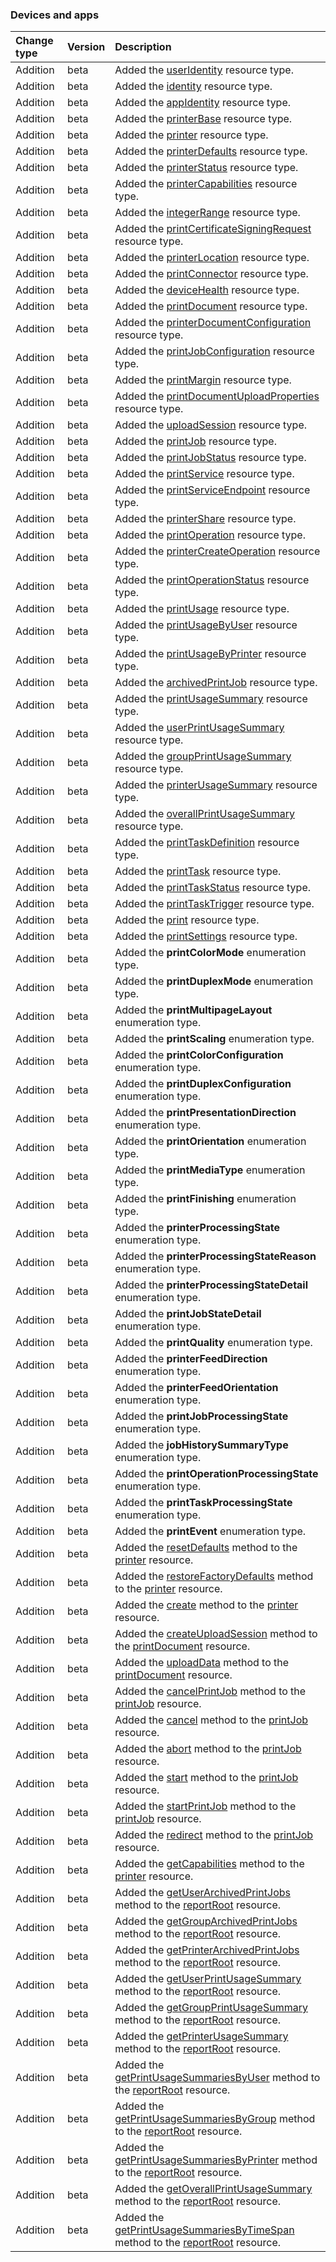 ### Devices and apps

| **Change type** | **Version** | **Description** |
|:---|:---|:---|
|Addition|beta|Added the [userIdentity](https://docs.microsoft.com/en-us/graph/api/resources/userIdentity?view=graph-rest-beta) resource type.|
|Addition|beta|Added the [identity](https://docs.microsoft.com/en-us/graph/api/resources/identity?view=graph-rest-beta) resource type.|
|Addition|beta|Added the [appIdentity](https://docs.microsoft.com/en-us/graph/api/resources/appIdentity?view=graph-rest-beta) resource type.|
|Addition|beta|Added the [printerBase](https://docs.microsoft.com/en-us/graph/api/resources/printerBase?view=graph-rest-beta) resource type.|
|Addition|beta|Added the [printer](https://docs.microsoft.com/en-us/graph/api/resources/printer?view=graph-rest-beta) resource type.|
|Addition|beta|Added the [printerDefaults](https://docs.microsoft.com/en-us/graph/api/resources/printerDefaults?view=graph-rest-beta) resource type.|
|Addition|beta|Added the [printerStatus](https://docs.microsoft.com/en-us/graph/api/resources/printerStatus?view=graph-rest-beta) resource type.|
|Addition|beta|Added the [printerCapabilities](https://docs.microsoft.com/en-us/graph/api/resources/printerCapabilities?view=graph-rest-beta) resource type.|
|Addition|beta|Added the [integerRange](https://docs.microsoft.com/en-us/graph/api/resources/integerRange?view=graph-rest-beta) resource type.|
|Addition|beta|Added the [printCertificateSigningRequest](https://docs.microsoft.com/en-us/graph/api/resources/printCertificateSigningRequest?view=graph-rest-beta) resource type.|
|Addition|beta|Added the [printerLocation](https://docs.microsoft.com/en-us/graph/api/resources/printerLocation?view=graph-rest-beta) resource type.|
|Addition|beta|Added the [printConnector](https://docs.microsoft.com/en-us/graph/api/resources/printConnector?view=graph-rest-beta) resource type.|
|Addition|beta|Added the [deviceHealth](https://docs.microsoft.com/en-us/graph/api/resources/deviceHealth?view=graph-rest-beta) resource type.|
|Addition|beta|Added the [printDocument](https://docs.microsoft.com/en-us/graph/api/resources/printDocument?view=graph-rest-beta) resource type.|
|Addition|beta|Added the [printerDocumentConfiguration](https://docs.microsoft.com/en-us/graph/api/resources/printerDocumentConfiguration?view=graph-rest-beta) resource type.|
|Addition|beta|Added the [printJobConfiguration](https://docs.microsoft.com/en-us/graph/api/resources/printJobConfiguration?view=graph-rest-beta) resource type.|
|Addition|beta|Added the [printMargin](https://docs.microsoft.com/en-us/graph/api/resources/printMargin?view=graph-rest-beta) resource type.|
|Addition|beta|Added the [printDocumentUploadProperties](https://docs.microsoft.com/en-us/graph/api/resources/printDocumentUploadProperties?view=graph-rest-beta) resource type.|
|Addition|beta|Added the [uploadSession](https://docs.microsoft.com/en-us/graph/api/resources/uploadSession?view=graph-rest-beta) resource type.|
|Addition|beta|Added the [printJob](https://docs.microsoft.com/en-us/graph/api/resources/printJob?view=graph-rest-beta) resource type.|
|Addition|beta|Added the [printJobStatus](https://docs.microsoft.com/en-us/graph/api/resources/printJobStatus?view=graph-rest-beta) resource type.|
|Addition|beta|Added the [printService](https://docs.microsoft.com/en-us/graph/api/resources/printService?view=graph-rest-beta) resource type.|
|Addition|beta|Added the [printServiceEndpoint](https://docs.microsoft.com/en-us/graph/api/resources/printServiceEndpoint?view=graph-rest-beta) resource type.|
|Addition|beta|Added the [printerShare](https://docs.microsoft.com/en-us/graph/api/resources/printerShare?view=graph-rest-beta) resource type.|
|Addition|beta|Added the [printOperation](https://docs.microsoft.com/en-us/graph/api/resources/printOperation?view=graph-rest-beta) resource type.|
|Addition|beta|Added the [printerCreateOperation](https://docs.microsoft.com/en-us/graph/api/resources/printerCreateOperation?view=graph-rest-beta) resource type.|
|Addition|beta|Added the [printOperationStatus](https://docs.microsoft.com/en-us/graph/api/resources/printOperationStatus?view=graph-rest-beta) resource type.|
|Addition|beta|Added the [printUsage](https://docs.microsoft.com/en-us/graph/api/resources/printUsage?view=graph-rest-beta) resource type.|
|Addition|beta|Added the [printUsageByUser](https://docs.microsoft.com/en-us/graph/api/resources/printUsageByUser?view=graph-rest-beta) resource type.|
|Addition|beta|Added the [printUsageByPrinter](https://docs.microsoft.com/en-us/graph/api/resources/printUsageByPrinter?view=graph-rest-beta) resource type.|
|Addition|beta|Added the [archivedPrintJob](https://docs.microsoft.com/en-us/graph/api/resources/archivedPrintJob?view=graph-rest-beta) resource type.|
|Addition|beta|Added the [printUsageSummary](https://docs.microsoft.com/en-us/graph/api/resources/printUsageSummary?view=graph-rest-beta) resource type.|
|Addition|beta|Added the [userPrintUsageSummary](https://docs.microsoft.com/en-us/graph/api/resources/userPrintUsageSummary?view=graph-rest-beta) resource type.|
|Addition|beta|Added the [groupPrintUsageSummary](https://docs.microsoft.com/en-us/graph/api/resources/groupPrintUsageSummary?view=graph-rest-beta) resource type.|
|Addition|beta|Added the [printerUsageSummary](https://docs.microsoft.com/en-us/graph/api/resources/printerUsageSummary?view=graph-rest-beta) resource type.|
|Addition|beta|Added the [overallPrintUsageSummary](https://docs.microsoft.com/en-us/graph/api/resources/overallPrintUsageSummary?view=graph-rest-beta) resource type.|
|Addition|beta|Added the [printTaskDefinition](https://docs.microsoft.com/en-us/graph/api/resources/printTaskDefinition?view=graph-rest-beta) resource type.|
|Addition|beta|Added the [printTask](https://docs.microsoft.com/en-us/graph/api/resources/printTask?view=graph-rest-beta) resource type.|
|Addition|beta|Added the [printTaskStatus](https://docs.microsoft.com/en-us/graph/api/resources/printTaskStatus?view=graph-rest-beta) resource type.|
|Addition|beta|Added the [printTaskTrigger](https://docs.microsoft.com/en-us/graph/api/resources/printTaskTrigger?view=graph-rest-beta) resource type.|
|Addition|beta|Added the [print](https://docs.microsoft.com/en-us/graph/api/resources/print?view=graph-rest-beta) resource type.|
|Addition|beta|Added the [printSettings](https://docs.microsoft.com/en-us/graph/api/resources/printSettings?view=graph-rest-beta) resource type.|
|Addition|beta|Added the **printColorMode** enumeration type.|
|Addition|beta|Added the **printDuplexMode** enumeration type.|
|Addition|beta|Added the **printMultipageLayout** enumeration type.|
|Addition|beta|Added the **printScaling** enumeration type.|
|Addition|beta|Added the **printColorConfiguration** enumeration type.|
|Addition|beta|Added the **printDuplexConfiguration** enumeration type.|
|Addition|beta|Added the **printPresentationDirection** enumeration type.|
|Addition|beta|Added the **printOrientation** enumeration type.|
|Addition|beta|Added the **printMediaType** enumeration type.|
|Addition|beta|Added the **printFinishing** enumeration type.|
|Addition|beta|Added the **printerProcessingState** enumeration type.|
|Addition|beta|Added the **printerProcessingStateReason** enumeration type.|
|Addition|beta|Added the **printerProcessingStateDetail** enumeration type.|
|Addition|beta|Added the **printJobStateDetail** enumeration type.|
|Addition|beta|Added the **printQuality** enumeration type.|
|Addition|beta|Added the **printerFeedDirection** enumeration type.|
|Addition|beta|Added the **printerFeedOrientation** enumeration type.|
|Addition|beta|Added the **printJobProcessingState** enumeration type.|
|Addition|beta|Added the **jobHistorySummaryType** enumeration type.|
|Addition|beta|Added the **printOperationProcessingState** enumeration type.|
|Addition|beta|Added the **printTaskProcessingState** enumeration type.|
|Addition|beta|Added the **printEvent** enumeration type.|
|Addition|beta|Added the [resetDefaults](https://docs.microsoft.com/en-us/graph/api/printer-resetDefaults?view=graph-rest-beta) method to the [printer](https://docs.microsoft.com/en-us/graph/api/resources/printer?view=graph-rest-beta) resource.|
|Addition|beta|Added the [restoreFactoryDefaults](https://docs.microsoft.com/en-us/graph/api/printer-restoreFactoryDefaults?view=graph-rest-beta) method to the [printer](https://docs.microsoft.com/en-us/graph/api/resources/printer?view=graph-rest-beta) resource.|
|Addition|beta|Added the [create](https://docs.microsoft.com/en-us/graph/api/printer-create?view=graph-rest-beta) method to the [printer](https://docs.microsoft.com/en-us/graph/api/resources/printer?view=graph-rest-beta) resource.|
|Addition|beta|Added the [createUploadSession](https://docs.microsoft.com/en-us/graph/api/printDocument-createUploadSession?view=graph-rest-beta) method to the [printDocument](https://docs.microsoft.com/en-us/graph/api/resources/printDocument?view=graph-rest-beta) resource.|
|Addition|beta|Added the [uploadData](https://docs.microsoft.com/en-us/graph/api/printDocument-uploadData?view=graph-rest-beta) method to the [printDocument](https://docs.microsoft.com/en-us/graph/api/resources/printDocument?view=graph-rest-beta) resource.|
|Addition|beta|Added the [cancelPrintJob](https://docs.microsoft.com/en-us/graph/api/printJob-cancelPrintJob?view=graph-rest-beta) method to the [printJob](https://docs.microsoft.com/en-us/graph/api/resources/printJob?view=graph-rest-beta) resource.|
|Addition|beta|Added the [cancel](https://docs.microsoft.com/en-us/graph/api/printJob-cancel?view=graph-rest-beta) method to the [printJob](https://docs.microsoft.com/en-us/graph/api/resources/printJob?view=graph-rest-beta) resource.|
|Addition|beta|Added the [abort](https://docs.microsoft.com/en-us/graph/api/printJob-abort?view=graph-rest-beta) method to the [printJob](https://docs.microsoft.com/en-us/graph/api/resources/printJob?view=graph-rest-beta) resource.|
|Addition|beta|Added the [start](https://docs.microsoft.com/en-us/graph/api/printJob-start?view=graph-rest-beta) method to the [printJob](https://docs.microsoft.com/en-us/graph/api/resources/printJob?view=graph-rest-beta) resource.|
|Addition|beta|Added the [startPrintJob](https://docs.microsoft.com/en-us/graph/api/printJob-startPrintJob?view=graph-rest-beta) method to the [printJob](https://docs.microsoft.com/en-us/graph/api/resources/printJob?view=graph-rest-beta) resource.|
|Addition|beta|Added the [redirect](https://docs.microsoft.com/en-us/graph/api/printJob-redirect?view=graph-rest-beta) method to the [printJob](https://docs.microsoft.com/en-us/graph/api/resources/printJob?view=graph-rest-beta) resource.|
|Addition|beta|Added the [getCapabilities](https://docs.microsoft.com/en-us/graph/api/printer-getCapabilities?view=graph-rest-beta) method to the [printer](https://docs.microsoft.com/en-us/graph/api/resources/printer?view=graph-rest-beta) resource.|
|Addition|beta|Added the [getUserArchivedPrintJobs](https://docs.microsoft.com/en-us/graph/api/reportRoot-getUserArchivedPrintJobs?view=graph-rest-beta) method to the [reportRoot](https://docs.microsoft.com/en-us/graph/api/resources/reportRoot?view=graph-rest-beta) resource.|
|Addition|beta|Added the [getGroupArchivedPrintJobs](https://docs.microsoft.com/en-us/graph/api/reportRoot-getGroupArchivedPrintJobs?view=graph-rest-beta) method to the [reportRoot](https://docs.microsoft.com/en-us/graph/api/resources/reportRoot?view=graph-rest-beta) resource.|
|Addition|beta|Added the [getPrinterArchivedPrintJobs](https://docs.microsoft.com/en-us/graph/api/reportRoot-getPrinterArchivedPrintJobs?view=graph-rest-beta) method to the [reportRoot](https://docs.microsoft.com/en-us/graph/api/resources/reportRoot?view=graph-rest-beta) resource.|
|Addition|beta|Added the [getUserPrintUsageSummary](https://docs.microsoft.com/en-us/graph/api/reportRoot-getUserPrintUsageSummary?view=graph-rest-beta) method to the [reportRoot](https://docs.microsoft.com/en-us/graph/api/resources/reportRoot?view=graph-rest-beta) resource.|
|Addition|beta|Added the [getGroupPrintUsageSummary](https://docs.microsoft.com/en-us/graph/api/reportRoot-getGroupPrintUsageSummary?view=graph-rest-beta) method to the [reportRoot](https://docs.microsoft.com/en-us/graph/api/resources/reportRoot?view=graph-rest-beta) resource.|
|Addition|beta|Added the [getPrinterUsageSummary](https://docs.microsoft.com/en-us/graph/api/reportRoot-getPrinterUsageSummary?view=graph-rest-beta) method to the [reportRoot](https://docs.microsoft.com/en-us/graph/api/resources/reportRoot?view=graph-rest-beta) resource.|
|Addition|beta|Added the [getPrintUsageSummariesByUser](https://docs.microsoft.com/en-us/graph/api/reportRoot-getPrintUsageSummariesByUser?view=graph-rest-beta) method to the [reportRoot](https://docs.microsoft.com/en-us/graph/api/resources/reportRoot?view=graph-rest-beta) resource.|
|Addition|beta|Added the [getPrintUsageSummariesByGroup](https://docs.microsoft.com/en-us/graph/api/reportRoot-getPrintUsageSummariesByGroup?view=graph-rest-beta) method to the [reportRoot](https://docs.microsoft.com/en-us/graph/api/resources/reportRoot?view=graph-rest-beta) resource.|
|Addition|beta|Added the [getPrintUsageSummariesByPrinter](https://docs.microsoft.com/en-us/graph/api/reportRoot-getPrintUsageSummariesByPrinter?view=graph-rest-beta) method to the [reportRoot](https://docs.microsoft.com/en-us/graph/api/resources/reportRoot?view=graph-rest-beta) resource.|
|Addition|beta|Added the [getOverallPrintUsageSummary](https://docs.microsoft.com/en-us/graph/api/reportRoot-getOverallPrintUsageSummary?view=graph-rest-beta) method to the [reportRoot](https://docs.microsoft.com/en-us/graph/api/resources/reportRoot?view=graph-rest-beta) resource.|
|Addition|beta|Added the [getPrintUsageSummariesByTimeSpan](https://docs.microsoft.com/en-us/graph/api/reportRoot-getPrintUsageSummariesByTimeSpan?view=graph-rest-beta) method to the [reportRoot](https://docs.microsoft.com/en-us/graph/api/resources/reportRoot?view=graph-rest-beta) resource.|
